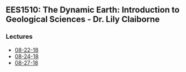 ## EES1510: The Dynamic Earth: Introduction to Geological Sciences - Dr. Lily Claiborne

### Lectures
- [08-22-18](./lectures/08-22-18)
- [08-24-18](./lectures/08-24-18)
- [08-27-18](./lectures/08-27-18)


